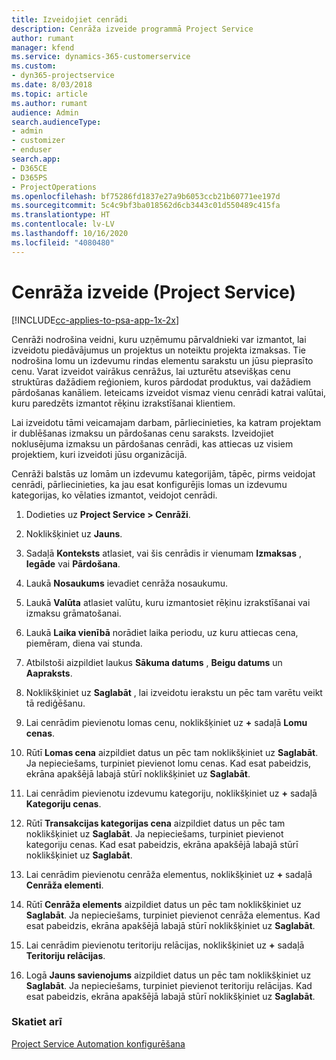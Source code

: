 ```yaml
---
title: Izveidojiet cenrādi
description: Cenrāža izveide programmā Project Service
author: rumant
manager: kfend
ms.service: dynamics-365-customerservice
ms.custom:
- dyn365-projectservice
ms.date: 8/03/2018
ms.topic: article
ms.author: rumant
audience: Admin
search.audienceType:
- admin
- customizer
- enduser
search.app:
- D365CE
- D365PS
- ProjectOperations
ms.openlocfilehash: bf75286fd1837e27a9b6053ccb21b60771ee197d
ms.sourcegitcommit: 5c4c9bf3ba018562d6cb3443c01d550489c415fa
ms.translationtype: HT
ms.contentlocale: lv-LV
ms.lasthandoff: 10/16/2020
ms.locfileid: "4080480"
---
```

# <a name="create-a-price-list-project-service"></a>Cenrāža izveide (Project Service)

[!INCLUDE[cc-applies-to-psa-app-1x-2x](../includes/cc-applies-to-psa-app-1x-2x.md)]

Cenrāži nodrošina veidni, kuru uzņēmumu pārvaldnieki var izmantot, lai izveidotu piedāvājumus un projektus un noteiktu projekta izmaksas. Tie nodrošina lomu un izdevumu rindas elementu sarakstu un jūsu pieprasīto cenu. Varat izveidot vairākus cenrāžus, lai uzturētu atsevišķas cenu struktūras dažādiem reģioniem, kuros pārdodat produktus, vai dažādiem pārdošanas kanāliem. Ieteicams izveidot vismaz vienu cenrādi katrai valūtai, kuru paredzēts izmantot rēķinu izrakstīšanai klientiem.  
  
Lai izveidotu tāmi veicamajam darbam, pārliecinieties, ka katram projektam ir dublēšanas izmaksu un pārdošanas cenu saraksts. Izveidojiet noklusējuma izmaksu un pārdošanas cenrādi, kas attiecas uz visiem projektiem, kuri izveidoti jūsu organizācijā.  
  
Cenrāži balstās uz lomām un izdevumu kategorijām, tāpēc, pirms veidojat cenrādi, pārliecinieties, ka jau esat konfigurējis lomas un izdevumu kategorijas, ko vēlaties izmantot, veidojot cenrādi.  
  
1.  Dodieties uz **Project Service > Cenrāži**.  
  
2.  Noklikšķiniet uz **Jauns**.  
  
3.  Sadaļā **Konteksts** atlasiet, vai šis cenrādis ir vienumam **Izmaksas** , **Iegāde** vai **Pārdošana**.  
  
4.  Laukā **Nosaukums** ievadiet cenrāža nosaukumu.  
  
5.  Laukā **Valūta** atlasiet valūtu, kuru izmantosiet rēķinu izrakstīšanai vai izmaksu grāmatošanai.  
  
6.  Laukā **Laika vienībā** norādiet laika periodu, uz kuru attiecas cena, piemēram, diena vai stunda.  
  
7.  Atbilstoši aizpildiet laukus **Sākuma datums** , **Beigu datums** un **Aapraksts**.  
  
8.  Noklikšķiniet uz **Saglabāt** , lai izveidotu ierakstu un pēc tam varētu veikt tā rediģēšanu.  
  
9. Lai cenrādim pievienotu lomas cenu, noklikšķiniet uz **+** sadaļā **Lomu cenas**.  
  
10. Rūtī **Lomas cena** aizpildiet datus un pēc tam noklikšķiniet uz **Saglabāt**. Ja nepieciešams, turpiniet pievienot lomu cenas. Kad esat pabeidzis, ekrāna apakšējā labajā stūrī noklikšķiniet uz **Saglabāt**.  
  
11. Lai cenrādim pievienotu izdevumu kategoriju, noklikšķiniet uz **+** sadaļā **Kategoriju cenas**.  
  
12. Rūtī **Transakcijas kategorijas cena** aizpildiet datus un pēc tam noklikšķiniet uz **Saglabāt**. Ja nepieciešams, turpiniet pievienot kategoriju cenas. Kad esat pabeidzis, ekrāna apakšējā labajā stūrī noklikšķiniet uz **Saglabāt**.  
  
13. Lai cenrādim pievienotu cenrāža elementus, noklikšķiniet uz **+** sadaļā **Cenrāža elementi**.  
  
14. Rūtī **Cenrāža elements** aizpildiet datus un pēc tam noklikšķiniet uz **Saglabāt**. Ja nepieciešams, turpiniet pievienot cenrāža elementus. Kad esat pabeidzis, ekrāna apakšējā labajā stūrī noklikšķiniet uz **Saglabāt**.  
  
15. Lai cenrādim pievienotu teritoriju relācijas, noklikšķiniet uz **+** sadaļā **Teritoriju relācijas**.  
  
16. Logā **Jauns savienojums** aizpildiet datus un pēc tam noklikšķiniet uz **Saglabāt**. Ja nepieciešams, turpiniet pievienot teritoriju relācijas. Kad esat pabeidzis, ekrāna apakšējā labajā stūrī noklikšķiniet uz **Saglabāt**.  
  
### <a name="see-also"></a>Skatiet arī  
 [Project Service Automation konfigurēšana](../psa/configure.md)
